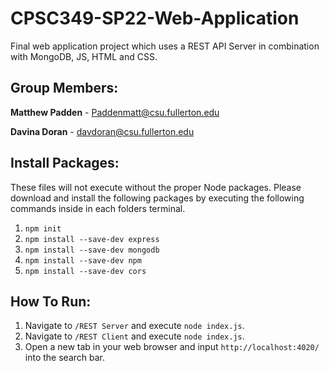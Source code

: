 # CPSC349-SP22-Web-Application
Final web application project which uses a REST API Server in combination with MongoDB, JS, HTML and CSS.

## Group Members:
**Matthew Padden** - Paddenmatt@csu.fullerton.edu

**Davina Doran** - davdoran@csu.fullerton.edu 

## Install Packages:
These files will not execute without the proper Node packages.
Please download and install the following packages by executing the following commands inside in each folders terminal.
1. `npm init`
2. `npm install --save-dev express`
3. `npm install --save-dev mongodb`
4. `npm install --save-dev npm`
5. `npm install --save-dev cors`


## How To Run:
1. Navigate to `/REST Server` and execute `node index.js`.
2. Navigate to `/REST Client` and execute `node index.js`.
3. Open a new tab in your web browser and input `http://localhost:4020/` into the search bar.

